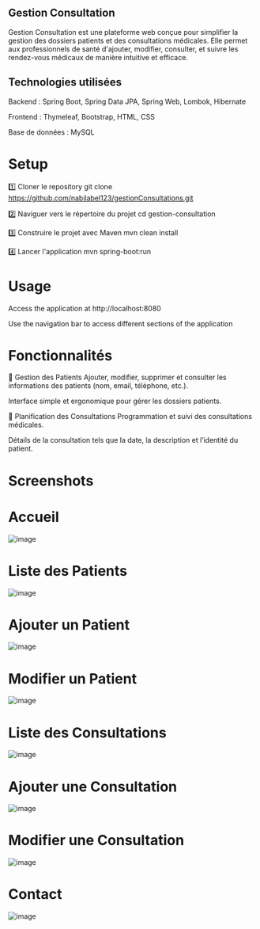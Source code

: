 ## Gestion Consultation
Gestion Consultation est une plateforme web conçue pour simplifier la gestion des dossiers patients et des consultations médicales. Elle permet aux professionnels de santé d'ajouter, modifier, consulter, et suivre les rendez-vous médicaux de manière intuitive et efficace.

## Technologies utilisées
Backend : Spring Boot, Spring Data JPA, Spring Web, Lombok, Hibernate

Frontend : Thymeleaf, Bootstrap, HTML, CSS

Base de données : MySQL


# Setup

1️⃣ Cloner le repository
git clone https://github.com/nabilabel123/gestionConsultations.git

2️⃣ Naviguer vers le répertoire du projet
cd gestion-consultation

3️⃣ Construire le projet avec Maven
mvn clean install

4️⃣ Lancer l'application
mvn spring-boot:run

# Usage
Access the application at http://localhost:8080

Use the navigation bar to access different sections of the application

# Fonctionnalités
💼 Gestion des Patients
Ajouter, modifier, supprimer et consulter les informations des patients (nom, email, téléphone, etc.).

Interface simple et ergonomique pour gérer les dossiers patients.

📅 Planification des Consultations
Programmation et suivi des consultations médicales.

Détails de la consultation tels que la date, la description et l’identité du patient.

# Screenshots

# Accueil
![image](https://github.com/user-attachments/assets/5a26f248-944d-470b-aea3-ea529a7a6665)

# Liste des Patients
![image](https://github.com/user-attachments/assets/22c35a97-1470-455f-955c-966a112bcf8a)

# Ajouter un Patient
![image](https://github.com/user-attachments/assets/37a1cf19-defa-4154-bfa7-1cb419ebf8a3)

# Modifier un Patient
![image](https://github.com/user-attachments/assets/12ac33e0-6ddf-46f4-80f5-7f241df2c67f)

# Liste des Consultations
![image](https://github.com/user-attachments/assets/5edd9f20-7d3e-40a9-8dc5-16de9a3c3d0e)

# Ajouter une Consultation
![image](https://github.com/user-attachments/assets/a918fc5c-3873-454f-9d23-ed4306d8bd46)

# Modifier une Consultation
![image](https://github.com/user-attachments/assets/979618e7-0ba7-429a-b801-fcef23233e5b)

# Contact
![image](https://github.com/user-attachments/assets/746adbb0-5760-4123-be1b-ef3f3289dada)







